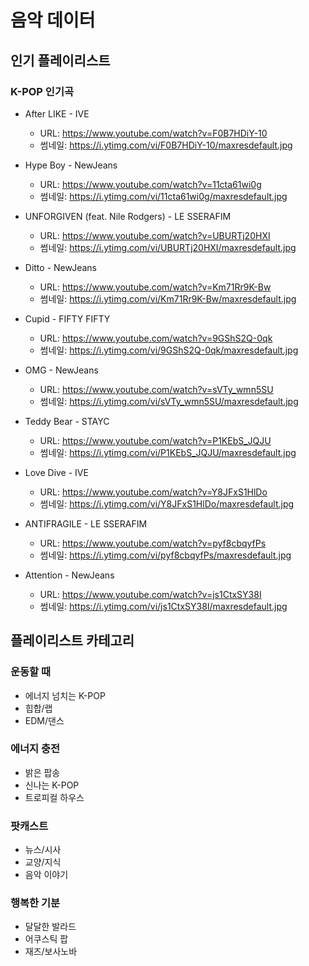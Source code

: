# 음악 데이터

## 인기 플레이리스트

### K-POP 인기곡
- After LIKE - IVE
  - URL: https://www.youtube.com/watch?v=F0B7HDiY-10
  - 썸네일: https://i.ytimg.com/vi/F0B7HDiY-10/maxresdefault.jpg

- Hype Boy - NewJeans
  - URL: https://www.youtube.com/watch?v=11cta61wi0g
  - 썸네일: https://i.ytimg.com/vi/11cta61wi0g/maxresdefault.jpg

- UNFORGIVEN (feat. Nile Rodgers) - LE SSERAFIM
  - URL: https://www.youtube.com/watch?v=UBURTj20HXI
  - 썸네일: https://i.ytimg.com/vi/UBURTj20HXI/maxresdefault.jpg

- Ditto - NewJeans
  - URL: https://www.youtube.com/watch?v=Km71Rr9K-Bw
  - 썸네일: https://i.ytimg.com/vi/Km71Rr9K-Bw/maxresdefault.jpg

- Cupid - FIFTY FIFTY
  - URL: https://www.youtube.com/watch?v=9GShS2Q-0qk
  - 썸네일: https://i.ytimg.com/vi/9GShS2Q-0qk/maxresdefault.jpg

- OMG - NewJeans
  - URL: https://www.youtube.com/watch?v=sVTy_wmn5SU
  - 썸네일: https://i.ytimg.com/vi/sVTy_wmn5SU/maxresdefault.jpg

- Teddy Bear - STAYC
  - URL: https://www.youtube.com/watch?v=P1KEbS_JQJU
  - 썸네일: https://i.ytimg.com/vi/P1KEbS_JQJU/maxresdefault.jpg

- Love Dive - IVE
  - URL: https://www.youtube.com/watch?v=Y8JFxS1HlDo
  - 썸네일: https://i.ytimg.com/vi/Y8JFxS1HlDo/maxresdefault.jpg

- ANTIFRAGILE - LE SSERAFIM
  - URL: https://www.youtube.com/watch?v=pyf8cbqyfPs
  - 썸네일: https://i.ytimg.com/vi/pyf8cbqyfPs/maxresdefault.jpg

- Attention - NewJeans
  - URL: https://www.youtube.com/watch?v=js1CtxSY38I
  - 썸네일: https://i.ytimg.com/vi/js1CtxSY38I/maxresdefault.jpg

## 플레이리스트 카테고리

### 운동할 때
- 에너지 넘치는 K-POP
- 힙합/랩
- EDM/댄스

### 에너지 충전
- 밝은 팝송
- 신나는 K-POP
- 트로피컬 하우스

### 팟캐스트
- 뉴스/시사
- 교양/지식
- 음악 이야기

### 행복한 기분
- 달달한 발라드
- 어쿠스틱 팝
- 재즈/보사노바
